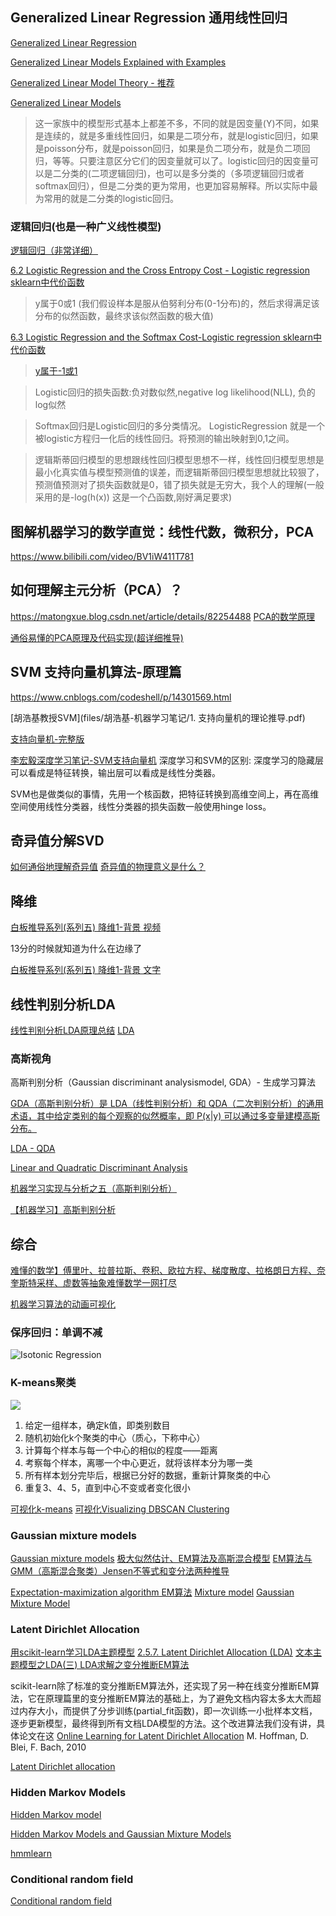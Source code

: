 ## Generalized Linear Regression 通用线性回归

[Generalized Linear Regression](https://scikit-learn.org/stable/modules/linear_model.html#generalized-linear-regression)

[Generalized Linear Models Explained with Examples](https://vitalflux.com/generalized-linear-models-explained-with-examples/)

[Generalized Linear Model Theory - 推荐](https://data.princeton.edu/wws509/notes/a2.pdf)

[Generalized Linear Models](https://www.stat.cmu.edu/~ryantibs/advmethods/notes/glm.pdf)

> 这一家族中的模型形式基本上都差不多，不同的就是因变量(Y)不同，如果是连续的，就是多重线性回归，如果是二项分布，就是logistic回归，如果是poisson分布，就是poisson回归，如果是负二项分布，就是负二项回归，等等。只要注意区分它们的因变量就可以了。logistic回归的因变量可以是二分类的(二项逻辑回归)，也可以是多分类的（多项逻辑回归或者softmax回归），但是二分类的更为常用，也更加容易解释。所以实际中最为常用的就是二分类的logistic回归。

### 逻辑回归(也是一种广义线性模型)
[逻辑回归（非常详细）](https://zhuanlan.zhihu.com/p/74874291)


[6.2 Logistic Regression and the Cross Entropy Cost - Logistic regression sklearn中代价函数](https://jermwatt.github.io/machine_learning_refined/notes/6_Linear_twoclass_classification/6_3_Softmax.html)

> y属于0或1 (我们假设样本是服从伯努利分布(0-1分布)的，然后求得满足该分布的似然函数，最终求该似然函数的极大值)

[6.3 Logistic Regression and the Softmax Cost-Logistic regression sklearn中代价函数](https://jermwatt.github.io/machine_learning_refined/notes/6_Linear_twoclass_classification/6_3_Softmax.html)

> [y属于-1或1](https://github.com/jermwatt/machine_learning_refined/blob/gh-pages/notes/6_Linear_twoclass_classification/6_3_Softmax.ipynb)

> Logistic回归的损失函数:负对数似然,negative log likelihood(NLL), 负的log似然

> Softmax回归是Logistic回归的多分类情况。
> LogisticRegression 就是一个被logistic方程归一化后的线性回归。将预测的输出映射到0,1之间。

> 逻辑斯蒂回归模型的思想跟线性回归模型思想不一样，线性回归模型思想是最小化真实值与模型预测值的误差，而逻辑斯蒂回归模型思想就比较狠了，预测值预测对了损失函数就是0，错了损失就是无穷大，我个人的理解(一般采用的是-log(h(x)) 这是一个凸函数,刚好满足要求)

## 图解机器学习的数学直觉：线性代数，微积分，PCA
https://www.bilibili.com/video/BV1iW411T781


## 如何理解主元分析（PCA）？
https://matongxue.blog.csdn.net/article/details/82254488
[PCA的数学原理](http://blog.codinglabs.org/articles/pca-tutorial.html)

[通俗易懂的PCA原理及代码实现(超详细推导)](https://blog.csdn.net/MoreAction_/article/details/107463336)

## SVM 支持向量机算法-原理篇
https://www.cnblogs.com/codeshell/p/14301569.html

[胡浩基教授SVM](files/胡浩基-机器学习笔记/1. 支持向量机的理论推导.pdf)

[支持向量机-完整版](files/支持向量机.pdf)

[李宏毅深度学习笔记-SVM支持向量机](https://www.cnblogs.com/wry789/p/13110305.html)
深度学习和SVM的区别:
深度学习的隐藏层可以看成是特征转换，输出层可以看成是线性分类器。

SVM也是做类似的事情，先用一个核函数，把特征转换到高维空间上，再在高维空间使用线性分类器，线性分类器的损失函数一般使用hinge loss。


## 奇异值分解SVD
[如何通俗地理解奇异值](https://www.matongxue.com/madocs/306)
[奇异值的物理意义是什么？](https://www.zhihu.com/question/22237507/answer/225371236)

## 降维
[白板推导系列(系列五) 降维1-背景 视频](https://www.bilibili.com/video/BV1aE411o7qd?p=22)

13分的时候就知道为什么在边缘了

[白板推导系列(系列五) 降维1-背景 文字](https://www.yuque.com/books/share/f4031f65-70c1-4909-ba01-c47c31398466/kg2npf)

## 线性判别分析LDA

[线性判别分析LDA原理总结](https://www.cnblogs.com/pinard/p/6244265.html)
[LDA](http://www.sci.utah.edu/~shireen/pdfs/tutorials/Elhabian_LDA09.pdf)

### 高斯视角
高斯判别分析（Gaussian discriminant analysismodel, GDA）- 生成学习算法

[GDA（高斯判别分析）是 LDA（线性判别分析）和 QDA（二次判别分析）的通用术语，其中给定类别的每个观察的似然概率，即 P(x|y) 可以通过多变量建模高斯分布。](https://stats.stackexchange.com/questions/17614/gda-and-lda-terminology/269702#269702)

[LDA - QDA](http://personal.psu.edu/jol2/course/stat597e/notes2/lda.pdf)

[Linear and Quadratic Discriminant Analysis](https://scikit-learn.org/stable/modules/lda_qda.html)

[机器学习实现与分析之五（高斯判别分析）](http://blog.sina.com.cn/s/blog_13ec1876a0102xb48.html)

[【机器学习】高斯判别分析](https://zhuanlan.zhihu.com/p/95956492)

## 综合
[难懂的数学】傅里叶、拉普拉斯、卷积、欧拉方程、梯度散度、拉格朗日方程、奈奎斯特采样、虚数等抽象难懂数学一网打尽](https://www.bilibili.com/video/BV1kX4y1u7GJ)

[机器学习算法的动画可视化](https://davpinto.github.io/ml-simulations)

### 保序回归：单调不减
![Isotonic Regression](img/pava.gif) 

### K-means聚类
![](img/kmeans_01.gif)
1. 给定一组样本，确定k值，即类别数目
1. 随机初始化k个聚类的中心（质心，下称中心）
1. 计算每个样本与每一个中心的相似的程度——距离
1. 考察每个样本，离哪一个中心更近，就将该样本分为哪一类
1. 所有样本划分完毕后，根据已分好的数据，重新计算聚类的中心
1. 重复3、4、5，直到中心不变或者变化很小

[可视化k-means](https://www.naftaliharris.com/blog/visualizing-k-means-clustering/)
[可视化Visualizing DBSCAN Clustering](https://www.naftaliharris.com/blog/visualizing-dbscan-clustering/)


### Gaussian mixture models
[Gaussian mixture models](https://mbernste.github.io/posts/gmm_em/)
[极大似然估计、EM算法及高斯混合模型](https://blog.csdn.net/chris_xy/article/details/88970322)
[EM算法与GMM（高斯混合聚类）Jensen不等式和变分法两种推导](https://zhuanlan.zhihu.com/p/50686800)



[Expectation-maximization algorithm EM算法](https://encyclopedia.thefreedictionary.com/Expectation-maximization+algorithm)
[Mixture model](https://encyclopedia.thefreedictionary.com/Mixture+model)
[Gaussian Mixture Model](https://brilliant.org/wiki/gaussian-mixture-model/)

### Latent Dirichlet Allocation
[用scikit-learn学习LDA主题模型](https://www.cnblogs.com/pinard/p/6908150.html)
[2.5.7. Latent Dirichlet Allocation (LDA)](https://scikit-learn.org/stable/modules/decomposition.html#latent-dirichlet-allocation-lda)
[文本主题模型之LDA(三) LDA求解之变分推断EM算法](https://www.cnblogs.com/pinard/p/6873703.html)

scikit-learn除了标准的变分推断EM算法外，还实现了另一种在线变分推断EM算法，它在原理篇里的变分推断EM算法的基础上，为了避免文档内容太多太大而超过内存大小，而提供了分步训练(partial_fit函数)，即一次训练一小批样本文档，逐步更新模型，最终得到所有文档LDA模型的方法。这个改进算法我们没有讲，具体论文在这
[Online Learning for Latent Dirichlet Allocation](https://papers.nips.cc/paper/2010/file/71f6278d140af599e06ad9bf1ba03cb0-Paper.pdf) M. Hoffman, D. Blei, F. Bach, 2010


[Latent Dirichlet allocation](https://encyclopedia.thefreedictionary.com/Latent+Dirichlet+Allocation)

### Hidden Markov Models

[Hidden Markov model](https://encyclopedia.thefreedictionary.com/hidden+Markov+model)

[Hidden Markov Models and Gaussian Mixture Models](http://www.inf.ed.ac.uk/teaching/courses/asr/2012-13/asr03-hmmgmm-4up.pdf)

[hmmlearn](https://github.com/hmmlearn/hmmlearn)

### Conditional random field
[Conditional random field](https://encyclopedia.thefreedictionary.com/Conditional+random+field)